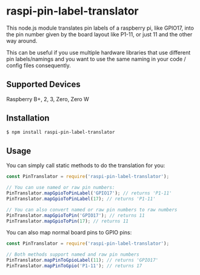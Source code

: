# raspi-pin-label-translator
This node.js module translates pin labels of a raspberry pi, like GPIO17, into the pin number given by the board layout like P1-11, or just 11 and the other way around.

This can be useful if you use multiple hardware libraries that use different pin labels/namings and you want to use the same naming in your code / config files consequently.

## Supported Devices
Raspberry B+, 2, 3, Zero, Zero W

## Installation
``` bash
$ npm install raspi-pin-label-translator
```

## Usage
You can simply call static methods to do the translation for you:
``` javascript
const PinTranslator = require('raspi-pin-label-translator');

// You can use named or raw pin numbers:
PinTranslator.mapGpioToPinLabel('GPIO17'); // returns 'P1-11'
PinTranslator.mapGpioToPinLabel(17); // returns 'P1-11'

// You can also convert named or raw pin numbers to raw numbers
PinTranslator.mapGpioToPin('GPIO17'); // returns 11
PinTranslator.mapGpioToPin(17); // returns 11
```

You can also map normal board pins to GPIO pins:
``` javascript
const PinTranslator = require('raspi-pin-label-translator');

// Both methods support named and raw pin numbers
PinTranslator.mapPinToGpioLabel(11); // returns 'GPIO17'
PinTranslator.mapPinToGpio('P1-11'); // returns 17
```

